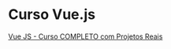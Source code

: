 # Curso Vue.js

[Vue JS - Curso COMPLETO com Projetos Reais](https://www.udemy.com/course/curso-vue-js-completo)
